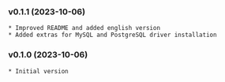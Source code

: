 ### v0.1.1 (2023-10-06)
    * Improved README and added english version
    * Added extras for MySQL and PostgreSQL driver installation 

### v0.1.0 (2023-10-06)
    * Initial version